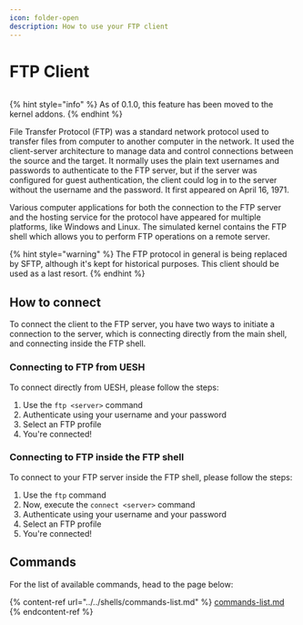 ```yaml
---
icon: folder-open
description: How to use your FTP client
---
```


# FTP Client

<figure><img src="https://github.com/Aptivi-Stable-Docs/nks-manual-0.1.0/blob/main/.gitbook/assets/003-ftp.png" alt=""><figcaption></figcaption></figure>

{% hint style="info" %}
As of 0.1.0, this feature has been moved to the kernel addons.
{% endhint %}

File Transfer Protocol (FTP) was a standard network protocol used to transfer files from computer to another computer in the network. It used the client-server architecture to manage data and control connections between the source and the target. It normally uses the plain text usernames and passwords to authenticate to the FTP server, but if the server was configured for guest authentication, the client could log in to the server without the username and the password. It first appeared on April 16, 1971.

Various computer applications for both the connection to the FTP server and the hosting service for the protocol have appeared for multiple platforms, like Windows and Linux. The simulated kernel contains the FTP shell which allows you to perform FTP operations on a remote server.

{% hint style="warning" %}
The FTP protocol in general is being replaced by SFTP, although it's kept for historical purposes. This client should be used as a last resort.
{% endhint %}

## How to connect

To connect the client to the FTP server, you have two ways to initiate a connection to the server, which is connecting directly from the main shell, and connecting inside the FTP shell.

### Connecting to FTP from UESH

To connect directly from UESH, please follow the steps:

1. Use the `ftp <server>` command
2. Authenticate using your username and your password
3. Select an FTP profile
4. You're connected!

### Connecting to FTP inside the FTP shell

To connect to your FTP server inside the FTP shell, please follow the steps:

1. Use the `ftp` command
2. Now, execute the `connect <server>` command
3. Authenticate using your username and your password
4. Select an FTP profile
5. You're connected!

## Commands

For the list of available commands, head to the page below:

{% content-ref url="../../shells/commands-list.md" %}
[commands-list.md](../../shells/commands-list.md)
{% endcontent-ref %}
